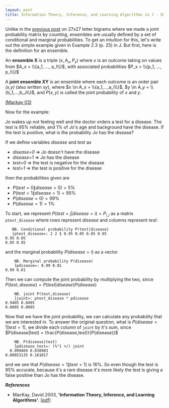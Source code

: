 ```yaml
---
layout: post
title: Information Theory, Inference, and Learning Algorithms in J - Ensembles
---
```


Unlike in the [previous post](/2015/01/28/mackay03-in-j-bigrams/) on 27x27
letter bigrams where we made a joint probability matrix by counting, ensembles
are usually defined by a set of conditional and marginal probabilities.  To get
an intuition for this, let's write out the simple example given in Example 2.3
(p. 25) in J.  But first, here is the definition for an ensemble.

An **ensemble X** is a triple $(x,A_x,P_x)$ where *x* is an outcome taking on
values from $A_x = \\{a_1, ..., a_I\\}$, with associated probabilities
$P_x = \\{p_1, ..., p_I\\}$

A **joint ensemble XY** is an ensemble where each outcome is an order pair
*(x,y)* (also written *xy*), where $x \in A_x = \\{a_1,...,a_I\\}$, $y \in A_y = \\{b_1,...,b_J\\}$, 
and $P(x,y)$ is called the joint probability of *x* and *y*.

[(Mackay 03)](http://www.inference.phy.cam.ac.uk/mackay/itila/)


Now for the example:

Jo wakes up not feeling well and the doctor orders a test for a
disease.  The test is 95% reliable, and 1% of Jo's age and background
have the disease.  If the test is positive, what is the probability
Jo has the disease?

If we define variables *disease* and *test* as

* *disease=0* =\> Jo doesn't have the disease
* *disease=1* =\> Jo has the disease
* *test=0* =\> the test is negative for the disease
* *test=1* =\> the test is positive for the disease

then the probabilities given are

* $P(test=0 \| disease=0) = 5\%$
* $P(test=1 \| disease=1) = 95\%$
* $P(disease=0) = 99\%$
* $P(disease=1) = 1\%$

To start, we represent $P(test=j|disease=i) = P_{i,j}$ as a matrix
`ptest_disease`  where rows represent *disease*  and columns represent
*test*:

       NB. Conditional probability P(test|disease)
       ]ptest_disease=: 2 2 $ 0.95 0.05 0.05 0.95
    0.95 0.05
    0.05 0.95

and the marginal probability  $P(disease=i)$  as a vector

        NB. Marginal probability P(disease)
        ]pdisease=: 0.99 0.01 
    0.99 0.01

Then we can compute the joint probability by multiplying the two,
since $P(test,disease) = P(test|disease) P(disease)$

        NB. joint P(test,disease)
        ]joint=: ptest_disease * pdisease 
    0.9405 0.0495
    0.0005 0.0095

Now that we have the joint probability, we can calculate any probability that
we are interested in.  To answer the original question, what is
$P(disease=1|test=1)$, we divide each column of `joint` by it's sum, since
$P(disease|test) =  \frac{P(disease,test)}{P(disease)}$

        NB. P(disease|test)
        ]pdisease_test=: (%"1 +/) joint
      0.999469 0.838983
    0.00053135 0.161017

and we see that  $P(disease=1\|test=1)$  is 16%.  So even though the test is
95% accurate, because it's a rare disease it's more likely the test is
giving a false positive than Jo has the disease.


<i><b>References</b></i>

* MacKay, David 2003, **'Information Theory, Inference, and Learning Algorithms'**. [[pdf](http://www.inference.phy.cam.ac.uk/itprnn/book.pdf)]
